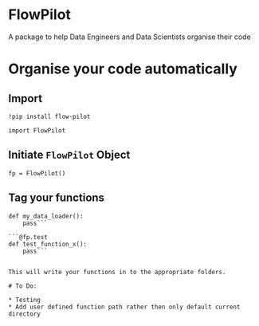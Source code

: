 # FlowPilot
A package to help Data Engineers and Data Scientists organise their code

# Organise your code automatically


## Import

`!pip install flow-pilot`

`import FlowPilot`

## Initiate `FlowPilot` Object

`fp = FlowPilot()`

## Tag your functions

```@fp.data_loader
def my_data_loader():
    pass```
    
```@fp.test
def test_function_x():
    pass```
    
    
This will write your functions in to the appropriate folders.

# To Do:

* Testing
* Add user defined function path rather then only default current directory
